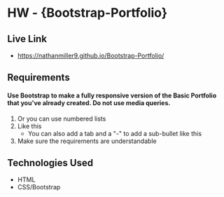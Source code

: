 # HW - {Bootstrap-Portfolio}

## Live Link 
 - https://nathanmiller9.github.io/Bootstrap-Portfolio/

## Requirements
#### Use Bootstrap to make a fully responsive version of the Basic Portfolio that you've already created. Do not use media queries.

1. Or you can use numbered lists
2. Like this
	- You can also add a tab and a "-" to add a sub-bullet like this
3. Make sure the requirements are understandable

## Technologies Used
- HTML
- CSS/Bootstrap